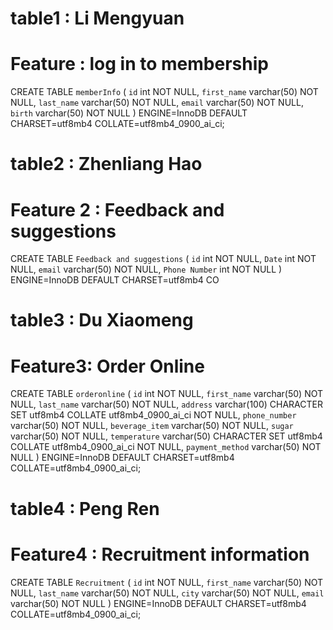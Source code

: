 # table1 : Li Mengyuan
# Feature : log in to membership
CREATE TABLE `memberInfo` (
  `id` int NOT NULL,
  `first_name` varchar(50) NOT NULL,
  `last_name` varchar(50) NOT NULL,
  `email` varchar(50) NOT NULL,
  `birth` varchar(50) NOT NULL
) ENGINE=InnoDB DEFAULT CHARSET=utf8mb4 COLLATE=utf8mb4_0900_ai_ci;







# table2 : Zhenliang Hao
# Feature 2 : Feedback and suggestions
CREATE TABLE `Feedback and suggestions` (
  `id` int NOT NULL,
  `Date` int NOT NULL,
  `email` varchar(50) NOT NULL,
  `Phone Number` int NOT NULL
) ENGINE=InnoDB DEFAULT CHARSET=utf8mb4 CO




# table3 : Du Xiaomeng
# Feature3: Order Online
CREATE TABLE `orderonline` (
  `id` int NOT NULL,
  `first_name` varchar(50) NOT NULL,
  `last_name` varchar(50) NOT NULL,
  `address` varchar(100) CHARACTER SET utf8mb4 COLLATE utf8mb4_0900_ai_ci NOT NULL,
  `phone_number` varchar(50) NOT NULL,
  `beverage_item` varchar(50) NOT NULL,
  `sugar` varchar(50) NOT NULL,
  `temperature` varchar(50) CHARACTER SET utf8mb4 COLLATE utf8mb4_0900_ai_ci NOT NULL,
  `payment_method` varchar(50) NOT NULL
) ENGINE=InnoDB DEFAULT CHARSET=utf8mb4 COLLATE=utf8mb4_0900_ai_ci;





# table4 : Peng Ren
# Feature4 : Recruitment information

CREATE TABLE `Recruitment` (
  `id` int NOT NULL,
  `first_name` varchar(50) NOT NULL,
  `last_name` varchar(50) NOT NULL,
  `city` varchar(50) NOT NULL,
  `email` varchar(50) NOT NULL
) ENGINE=InnoDB DEFAULT CHARSET=utf8mb4 COLLATE=utf8mb4_0900_ai_ci;

